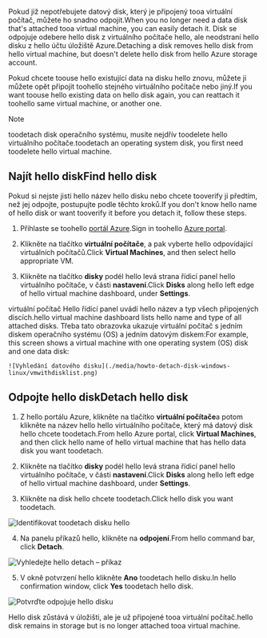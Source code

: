 <span data-ttu-id="f41b6-101">Pokud již nepotřebujete datový disk, který je připojený tooa virtuální počítač, můžete ho snadno odpojit.</span><span class="sxs-lookup"><span data-stu-id="f41b6-101">When you no longer need a data disk that's attached tooa virtual machine, you can easily detach it.</span></span> <span data-ttu-id="f41b6-102">Disk se odpojuje odebere hello disk z virtuálního počítače hello, ale neodstraní hello disku z hello účtu úložiště Azure.</span><span class="sxs-lookup"><span data-stu-id="f41b6-102">Detaching a disk removes hello disk from hello virtual machine, but doesn't delete hello disk from hello Azure storage account.</span></span>

<span data-ttu-id="f41b6-103">Pokud chcete toouse hello existující data na disku hello znovu, můžete ji můžete opět připojit toohello stejného virtuálního počítače nebo jiný.</span><span class="sxs-lookup"><span data-stu-id="f41b6-103">If you want toouse hello existing data on hello disk again, you can reattach it toohello same virtual machine, or another one.</span></span>  

> [!NOTE]
> <span data-ttu-id="f41b6-104">toodetach disk operačního systému, musíte nejdřív toodelete hello virtuálního počítače.</span><span class="sxs-lookup"><span data-stu-id="f41b6-104">toodetach an operating system disk, you first need toodelete hello virtual machine.</span></span>
>

## <a name="find-hello-disk"></a><span data-ttu-id="f41b6-105">Najít hello disk</span><span class="sxs-lookup"><span data-stu-id="f41b6-105">Find hello disk</span></span>
<span data-ttu-id="f41b6-106">Pokud si nejste jisti hello název hello disku nebo chcete tooverify ji předtím, než jej odpojte, postupujte podle těchto kroků.</span><span class="sxs-lookup"><span data-stu-id="f41b6-106">If you don't know hello name of hello disk or want tooverify it before you detach it, follow these steps.</span></span>

1. <span data-ttu-id="f41b6-107">Přihlaste se toohello [portál Azure](https://portal.azure.com).</span><span class="sxs-lookup"><span data-stu-id="f41b6-107">Sign in toohello [Azure portal](https://portal.azure.com).</span></span>

2. <span data-ttu-id="f41b6-108">Klikněte na tlačítko **virtuální počítače**, a pak vyberte hello odpovídající virtuálních počítačů.</span><span class="sxs-lookup"><span data-stu-id="f41b6-108">Click **Virtual Machines**, and then select hello appropriate VM.</span></span>

3. <span data-ttu-id="f41b6-109">Klikněte na tlačítko **disky** podél hello levá strana řídicí panel hello virtuálního počítače, v části **nastavení**.</span><span class="sxs-lookup"><span data-stu-id="f41b6-109">Click **Disks** along hello left edge of hello virtual machine dashboard, under **Settings**.</span></span>

 <span data-ttu-id="f41b6-110">virtuální počítač Hello řídicí panel uvádí hello název a typ všech připojených discích.</span><span class="sxs-lookup"><span data-stu-id="f41b6-110">hello virtual machine dashboard lists hello name and type of all attached disks.</span></span> <span data-ttu-id="f41b6-111">Třeba tato obrazovka ukazuje virtuální počítač s jedním diskem operačního systému (OS) a jedním datovým diskem:</span><span class="sxs-lookup"><span data-stu-id="f41b6-111">For example, this screen shows a virtual machine with one operating system (OS) disk and one data disk:</span></span>

    ![Vyhledání datového disku](./media/howto-detach-disk-windows-linux/vmwithdisklist.png)

## <a name="detach-hello-disk"></a><span data-ttu-id="f41b6-113">Odpojte hello disk</span><span class="sxs-lookup"><span data-stu-id="f41b6-113">Detach hello disk</span></span>
1. <span data-ttu-id="f41b6-114">Z hello portálu Azure, klikněte na tlačítko **virtuální počítače**a potom klikněte na název hello hello virtuálního počítače, který má datový disk hello chcete toodetach.</span><span class="sxs-lookup"><span data-stu-id="f41b6-114">From hello Azure portal, click **Virtual Machines**, and then click hello name of hello virtual machine that has hello data disk you want toodetach.</span></span>

2. <span data-ttu-id="f41b6-115">Klikněte na tlačítko **disky** podél hello levá strana řídicí panel hello virtuálního počítače, v části **nastavení**.</span><span class="sxs-lookup"><span data-stu-id="f41b6-115">Click **Disks** along hello left edge of hello virtual machine dashboard, under **Settings**.</span></span>

3. <span data-ttu-id="f41b6-116">Klikněte na disk hello chcete toodetach.</span><span class="sxs-lookup"><span data-stu-id="f41b6-116">Click hello disk you want toodetach.</span></span>

  ![Identifikovat toodetach disku hello](./media/howto-detach-disk-windows-linux/disklist.png)

4. <span data-ttu-id="f41b6-118">Na panelu příkazů hello, klikněte na **odpojení**.</span><span class="sxs-lookup"><span data-stu-id="f41b6-118">From hello command bar, click **Detach**.</span></span>

  ![Vyhledejte hello detach – příkaz](./media/howto-detach-disk-windows-linux/diskdetachcommand.png)

5. <span data-ttu-id="f41b6-120">V okně potvrzení hello klikněte **Ano** toodetach hello disku.</span><span class="sxs-lookup"><span data-stu-id="f41b6-120">In hello confirmation window, click **Yes** toodetach hello disk.</span></span>

  ![Potvrďte odpojuje hello disku](./media/howto-detach-disk-windows-linux/confirmdetach.png)

<span data-ttu-id="f41b6-122">Hello disk zůstává v úložišti, ale je už připojené tooa virtuální počítač.</span><span class="sxs-lookup"><span data-stu-id="f41b6-122">hello disk remains in storage but is no longer attached tooa virtual machine.</span></span>

